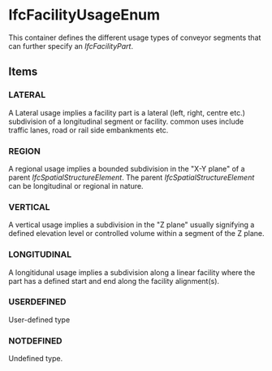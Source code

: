# IfcFacilityUsageEnum

This container defines the different usage types of conveyor segments that can further specify an _IfcFacilityPart_.

## Items

### LATERAL
A Lateral usage implies a facility part is a lateral (left, right, centre etc.)  subdivision of a longitudinal segment or facility. common uses include traffic lanes, road or rail side embankments etc.

### REGION
A regional usage implies a bounded subdivision in the "X-Y plane" of a parent _IfcSpatialStructureElement_. The parent _IfcSpatialStructureElement_ can be longitudinal or regional in nature.

### VERTICAL
A vertical usage implies a subdivision in the "Z plane" usually signifying a defined elevation level or controlled volume within a segment of the Z plane.

### LONGITUDINAL
A longitidunal usage implies a subdivision along a linear facility where the part has a defined start and end along the facility alignment(s).

### USERDEFINED
User-defined type

### NOTDEFINED
Undefined type.
